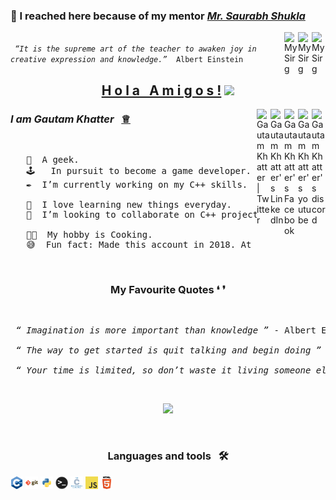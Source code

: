 

### 🔸 I reached here because of my mentor <a href="https://www.mysirg.com/"><I>Mr. Saurabh Shukla</I>
<a href="https://www.youtube.com/user/saurabhexponent1">
<img align="right" alt="MySirg" width="22px" src="https://raw.githubusercontent.com/peterthehan/peterthehan/master/assets/youtube.svg" />
<a href="https://www.facebook.com/mysirg/">
<img align="right" alt="MySirg" width="22px" src="https://raw.githubusercontent.com/peterthehan/peterthehan/master/assets/facebook.svg" />
<a href="https://twitter.com/sshukla_manit">
<img align="right" alt="MySirg" width="22px" src="https://raw.githubusercontent.com/peterthehan/peterthehan/master/assets/twitter.svg" />
</a>
 
<code>
 <i>“It is the supreme art of the teacher to awaken joy in creative expression and knowledge.”</i>  Albert Einstein
</code>
 
 
 <h2 align="center"> <a href="https://www.quora.com/What-does-%E2%80%9CHola-amigos%E2%80%9D-mean-1"> H o l a &nbsp; A m i g o s !</a>  <img src="https://media.giphy.com/media/hvRJCLFzcasrR4ia7z/giphy.gif" width="35px"> </h2>

<a href="https://discord.gg/PZQngqcUz8">
<img align="right" alt="Gautam Khatter's discord" width="22px" src="https://raw.githubusercontent.com/peterthehan/peterthehan/master/assets/discord.svg" />
<a href="https://www.youtube.com/channel/UCY9Rc7oBWZZXExtgJcsQluA">
<img align="right" alt="Gautam Khatter's youtube" width="22px" src="https://raw.githubusercontent.com/peterthehan/peterthehan/master/assets/youtube.svg" />
<a href="https://www.facebook.com/khattergautam7">
<img align="right" alt="Gautam Khatter's Facebook" width="22px" src="https://raw.githubusercontent.com/peterthehan/peterthehan/master/assets/facebook.svg" />
<a href="https://www.linkedin.com/in/gautamkhatter-7">
<img align="right" alt="Gautam Khatter's LinkedIn" width="22px" src="https://raw.githubusercontent.com/peterthehan/peterthehan/master/assets/linkedin.svg" />
<a href="https://twitter.com/gautamkhatter_7">
<img align="right" alt="Gautam Khatter | Twitter" width="22px" src="https://raw.githubusercontent.com/peterthehan/peterthehan/master/assets/twitter.svg" />
</a>


<h3> <I><b>I am Gautam Khatter</I> &nbsp; <a href="https://codeforces.com/profile/luffy.07">♕</b></a></h3>
<br>

<pre>
   🎃  A geek.
   🕹   In pursuit to become a game developer.
   ✒️  I’m currently working on my C++ skills.
   
   🌱  I love learning new things everyday.
   🌼  I’m looking to collaborate on C++ projects.
   
   👨‍🍳  My hobby is Cooking.
   😅  Fun fact: Made this account in 2018. At that time I didn't even knew what GitHub was.
</pre>

<br>

<h3 align="center"> My Favourite Quotes  ❛ ❜</h3>
<br>

<pre>
 <i>“ Imagination is more important than knowledge ”</i> - Albert Einstien
 
 <i>“ The way to get started is quit talking and begin doing ”</i> - Walt Disney
 
 <i>“ Your time is limited, so don’t waste it living someone else’s life. ” </i> - Steve Jobs
</pre>

<br>
<p align="center"><img src = "https://github-readme-stats.vercel.app/api?username=gautam-07&&show_icons=true&title_color=eb9762&icon_color=d8b199&text_color=def4e4&bg_color=000000"></p>

<br>
 <h3 align="center"> Languages and tools   &nbsp;  🛠 </h3>


<code><img height="20" 
src="https://raw.githubusercontent.com/github/explore/80688e429a7d4ef2fca1e82350fe8e3517d3494d/topics/cpp/cpp.png"></code>
<code><img height="20" 
src="https://raw.githubusercontent.com/github/explore/80688e429a7d4ef2fca1e82350fe8e3517d3494d/topics/git/git.png"></code>
<code><img height="20" 
src="https://raw.githubusercontent.com/github/explore/80688e429a7d4ef2fca1e82350fe8e3517d3494d/topics/python/python.png"></code>
<code><img height="20" 
src="https://raw.githubusercontent.com/github/explore/80688e429a7d4ef2fca1e82350fe8e3517d3494d/topics/terminal/terminal.png"></code>
<code><img height="20" 
src="https://raw.githubusercontent.com/github/explore/80688e429a7d4ef2fca1e82350fe8e3517d3494d/topics/c/c.png"></code>
<code><img height="20" 
src="https://raw.githubusercontent.com/github/explore/80688e429a7d4ef2fca1e82350fe8e3517d3494d/topics/javascript/javascript.png"></code>
<code><img height="20" 
src="https://raw.githubusercontent.com/github/explore/80688e429a7d4ef2fca1e82350fe8e3517d3494d/topics/html/html.png"></code>

<br>



